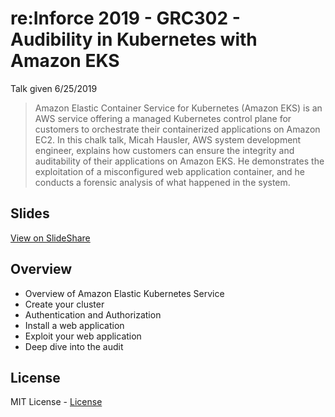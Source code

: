# re:Inforce 2019 - GRC302 - Audibility in Kubernetes with Amazon EKS

Talk given 6/25/2019

> Amazon Elastic Container Service for Kubernetes (Amazon EKS) is an AWS service
offering a managed Kubernetes control plane for customers to orchestrate their
containerized applications on Amazon EC2. In this chalk talk, Micah Hausler, AWS
system development engineer, explains how customers can ensure the integrity and
auditability of their applications on Amazon EKS. He demonstrates the
exploitation of a misconfigured web application container, and he conducts a
forensic analysis of what happened in the system.

## Slides

[View on SlideShare](https://www.slideshare.net/AmazonWebServices/audibility-in-kubernetes-with-amazon-eks-grc302-aws-reinforce-2019)

## Overview

* Overview of Amazon Elastic Kubernetes Service
* Create your cluster
* Authentication and Authorization
* Install a web application
* Exploit your web application
* Deep dive into the audit



## License
MIT License - [License](LICENSE)
